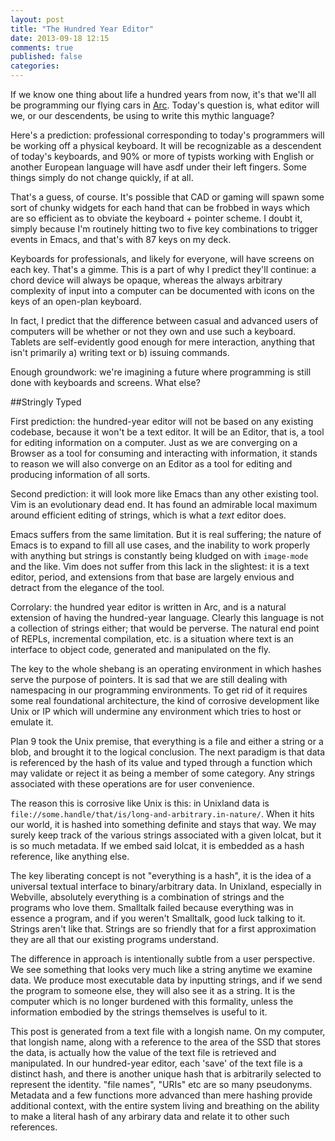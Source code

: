 ```yaml
---
layout: post
title: "The Hundred Year Editor"
date: 2013-09-18 12:15
comments: true
published: false
categories:
---
```

If we know one thing about life a hundred years from now, it's that we'll all be programming our flying cars in [Arc](http://paulgraham.com/hundred.html). Today's question is, what editor will we, or our descendents, be using to write this mythic language?

Here's a prediction: professional corresponding to today's programmers will be working off a physical keyboard. It will be recognizable as a descendent of today's keyboards, and 90% or more of typists working with English or another European language will have asdf under their left fingers. Some things simply do not change quickly, if at all.

That's a guess, of course. It's possible that CAD or gaming will spawn some sort of chunky widgets for each hand that can be frobbed in ways which are so efficient as to obviate the keyboard + pointer scheme. I doubt it, simply because I'm routinely hitting two to five key combinations to trigger events in Emacs, and that's with 87 keys on my deck.

Keyboards for professionals, and likely for everyone, will have screens on each key. That's a gimme. This is a part of why I predict they'll continue: a chord device will always be opaque, whereas the always arbitrary complexity of input into a computer can be documented with icons on the keys of an open-plan keyboard.

In fact, I predict that the difference between casual and advanced users of computers will be whether or not they own and use such a keyboard. Tablets are self-evidently good enough for mere interaction, anything that isn't primarily a) writing text or b) issuing commands.

Enough groundwork: we're imagining a future where programming is still done with keyboards and screens. What else?

##Stringly Typed

First prediction: the hundred-year editor will not be based on any existing codebase, because it won't be a text editor. It will be an Editor, that is, a tool for editing information on a computer. Just as we are converging on a Browser as a tool for consuming and interacting with information, it stands to reason we will also converge on an Editor as a tool for editing and producing information of all sorts.

Second prediction: it will look more like Emacs than any other existing tool. Vim is an evolutionary dead end. It has found an admirable local maximum around efficient editing of strings, which is what a *text* editor does.

Emacs suffers from the same limitation. But it is real suffering; the nature of Emacs is to expand to fill all use cases, and the inability to work properly with anything but strings is constantly being kludged on with `image-mode` and the like. Vim does not suffer from this lack in the slightest: it is a text editor, period, and extensions from that base are largely envious and detract from the elegance of the tool.

Corrolary: the hundred year editor is written in Arc, and is a natural extension of having the hundred-year language. Clearly this language is not a collection of strings either; that would be perverse. The natural end point of REPLs, incremental compilation, etc. is a situation where text is an interface to object code, generated and manipulated on the fly.

The key to the whole shebang is an operating environment in which hashes serve the purpose of pointers. It is sad that we are still dealing with namespacing in our programming environments. To get rid of it requires some real foundational architecture, the kind of corrosive development like Unix or IP which will undermine any environment which tries to host or emulate it.

Plan 9 took the Unix premise, that everything is a file and either a string or a blob, and brought it to the logical conclusion. The next paradigm is that data is referenced by the hash of its value and typed through a function which may validate or reject it as being a member of some category. Any strings associated with these operations are for user convenience.

The reason this is corrosive like Unix is this: in Unixland data is `file://some.handle/that/is/long-and-arbitrary.in-nature/`. When it hits our world, it is hashed into something definite and stays that way. We may surely keep track of the various strings associated with a given lolcat, but it is so much metadata. If we embed said lolcat, it is embedded as a hash reference, like anything else.

The key liberating concept is not "everything is a hash", it is the idea of a universal textual interface to binary/arbitrary data. In Unixland, especially in Webville, absolutely everything is a combination of strings and the programs who love them. Smalltalk failed because everything was in essence a program, and if you weren't Smalltalk, good luck talking to it. Strings aren't like that. Strings are so friendly that for a first approximation they are all that our existing programs understand.

The difference in approach is intentionally subtle from a user perspective. We see something that looks very much like a string anytime we examine data. We produce most executable data by inputting strings, and if we send the program to someone else, they will also see it as a string. It is the computer which is no longer burdened with this formality, unless the information embodied by the strings themselves is useful to it.

This post is generated from a text file with a longish name. On my computer, that longish name, along with a reference to the area of the SSD that stores the data, is actually how the value of the text file is retrieved and manipulated. In our hundred-year editor, each 'save' of the text file is a distinct hash, and there is another unique hash that is arbitrarily selected to represent the identity. "file names", "URIs" etc are so many pseudonyms. Metadata and a few functions more advanced than mere hashing provide additional context, with the entire system living and breathing on the ability to make a literal hash of any arbirary data and relate it to other such references.
